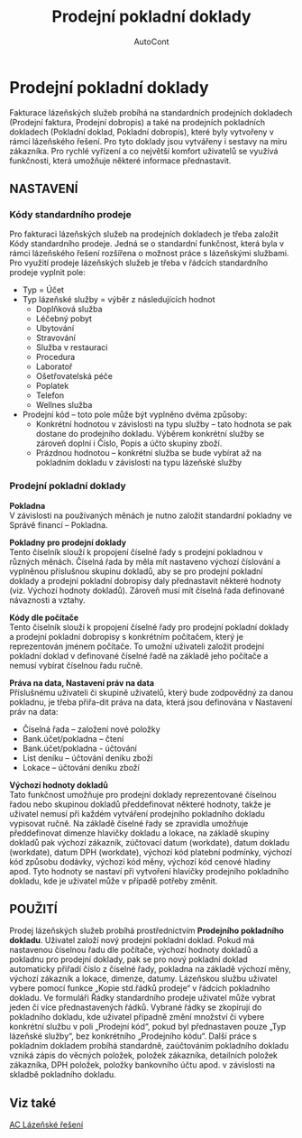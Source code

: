 ﻿---
    title: "Prodejní pokladní doklady"
    author: AutoCont
    ms.date: 04/30/2018
    ms.topic: article
    ms.prod: dynamics-nav-2017
    ms.contentlocale: cs-cz
    ms.lasthandoff: 04/30/2018
---

# Prodejní pokladní doklady

Fakturace lázeňských služeb probíhá na standardních prodejních dokladech (Prodejní faktura, Prodejní dobropis) a také na prodejních pokladních dokladech (Pokladní doklad, Pokladní dobropis), které byly vytvořeny v rámci lázeňského řešení. Pro tyto doklady jsou vytvářeny i sestavy na míru zákazníka. Pro rychlé vyřízení a co největší komfort uživatelů se využívá funkčnosti, která umožňuje některé informace přednastavit. 

## NASTAVENÍ
### Kódy standardního prodeje
Pro fakturaci lázeňských služeb na prodejních dokladech je třeba založit Kódy standardního prodeje. Jedná se o standardní funkčnost, která byla v rámci lázeňského řešení rozšířena o možnost práce s lázeňskými službami. 
Pro využití prodeje lázeňských služeb je třeba v řádcích standardního prodeje vyplnit pole:
-	Typ = Účet
-	Typ lázeňské služby = výběr z následujících hodnot
	- 	Doplňková služba
	- 	Léčebný pobyt
	- 	Ubytování
	- 	Stravování
	- 	Služba v restauraci
	- 	Procedura
	- 	Laboratoř
	- 	Ošetřovatelská péče
	- 	Poplatek
	- 	Telefon
	- 	Wellnes služba
-	Prodejní kód – toto pole může být vyplněno dvěma způsoby:
	- 	Konkrétní hodnotou v závislosti na typu služby – tato hodnota se pak dostane do prodejního dokladu. Výběrem konkrétní služby se zároveň doplní i Číslo, Popis a účto skupiny zboží.
	- 	Prázdnou hodnotou – konkrétní služba se bude vybírat až na pokladním dokladu v závislosti na typu lázeňské služby

### Prodejní pokladní doklady
**Pokladna**  
V závislosti na používaných měnách je nutno založit standardní pokladny ve Správě financí – Pokladna.

**Pokladny pro prodejní doklady**  
Tento číselník slouží k propojení číselné řady s prodejní pokladnou v různých měnách. Číselná řada by měla mít nastaveno výchozí číslování a vyplněnou příslušnou skupinu dokladů, aby se pro prodejní pokladní doklady a prodejní pokladní dobropisy daly přednastavit některé hodnoty (viz. Výchozí hodnoty dokladů). Zároveň musí mít číselná řada definované návaznosti a vztahy.

**Kódy dle počítače**  
Tento číselník slouží k propojení číselné řady pro prodejní pokladní doklady a prodejní pokladní dobropisy s konkrétním počítačem, který je reprezentován jménem počítače. To umožní uživateli založit prodejní pokladní doklad v definované číselné řadě na základě jeho počítače a nemusí vybírat číselnou řadu ručně.

**Práva na data, Nastavení práv na data**  
Příslušnému uživateli či skupině uživatelů, který bude zodpovědný za danou pokladnu, je třeba přiřa-dit práva na data, která jsou definována v Nastavení práv na data:
-	Číselná řada – založení nové položky
-	Bank.účet/pokladna – čtení
-	Bank.účet/pokladna - účtování
-	List deníku – účtování deníku zboží
-	Lokace – účtování deníku zboží

**Výchozí hodnoty dokladů**  
Tato funkčnost umožňuje pro prodejní doklady reprezentované číselnou řadou nebo skupinou dokladů předdefinovat některé hodnoty, takže je uživatel nemusí při každém vytváření prodejního pokladního dokladu vypisovat ručně.
Na základě číselné řady se zpravidla umožňuje předdefinovat dimenze hlavičky dokladu a lokace, na základě skupiny dokladů pak výchozí zákazník, zúčtovací datum (workdate), datum dokladu (workdate), datum DPH (workdate), výchozí kód platební podmínky, výchozí kód způsobu dodávky, výchozí kód měny, výchozí kód cenové hladiny apod.
Tyto hodnoty se nastaví při vytvoření hlavičky prodejního pokladního dokladu, kde je uživatel může v případě potřeby změnit.

## POUŽITÍ
Prodej lázeňských služeb probíhá prostřednictvím **Prodejního pokladního dokladu**. Uživatel založí nový prodejní pokladní doklad. Pokud má nastavenou číselnou řadu dle počítače, výchozí hodnoty dokladů  a pokladnu pro prodejní doklady, pak se pro nový pokladní doklad automaticky přiřadí číslo z číselné řady, pokladna na základě výchozí měny, výchozí zákazník a lokace, dimenze, datumy.
Lázeňskou službu uživatel vybere pomocí funkce „Kopie std.řádků prodeje“ v řádcích pokladního dokladu. Ve formuláři Řádky standardního prodeje uživatel může vybrat jeden či více přednastavených řádků. Vybrané řádky se zkopírují do pokladního dokladu, kde uživatel případně změní množství či vybere konkrétní službu v poli „Prodejní kód“, pokud byl přednastaven pouze „Typ lázeňské služby“, bez konkrétního „Prodejního kódu“.
Další práce s pokladním dokladem probíhá standardně, zaúčtováním pokladního dokladu vzniká zápis do věcných položek, položek zákazníka, detailních položek zákazníka, DPH položek, položky bankovního účtu apod. v závislosti na skladbě pokladního dokladu. 


## <a name="see-also"></a>Viz také
[AC Lázeňské řešení](ac-spa-solution.md)